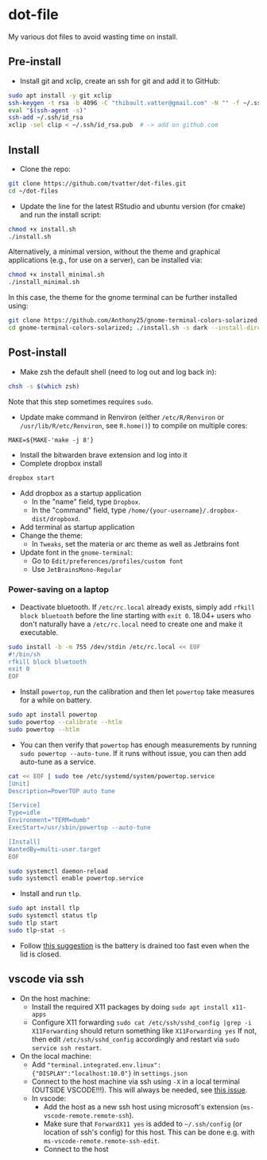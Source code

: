 # dot-file

My various dot files to avoid wasting time on install.

## Pre-install

- Install git and xclip, create an ssh for git and add it to GitHub:

```bash
sudo apt install -y git xclip
ssh-keygen -t rsa -b 4096 -C "thibault.vatter@gmail.com" -N "" -f ~/.ssh/id_rsa
eval "$(ssh-agent -s)"
ssh-add ~/.ssh/id_rsa
xclip -sel clip < ~/.ssh/id_rsa.pub  # -> add on github.com
```

## Install

- Clone the repo:

```bash
git clone https://github.com/tvatter/dot-files.git
cd ~/dot-files
```

- Update the line for the latest RStudio and ubuntu version (for cmake) and run the install script:

```bash
chmod +x install.sh
./install.sh
```

Alternatively, a minimal version, without the theme and graphical applications (e.g., for use on a server), can be installed via:

```bash
chmod +x install_minimal.sh
./install_minimal.sh
```

In this case, the theme for the gnome terminal can be further installed using:

```bash
git clone https://github.com/Anthony25/gnome-terminal-colors-solarized.git
cd gnome-terminal-colors-solarized; ./install.sh -s dark --install-dircolors; cd ..; rm -rf gnome-terminal-colors-solarized
```

## Post-install

- Make zsh the default shell (need to log out and log back in):

```bash
chsh -s $(which zsh)
```

Note that this step sometimes requires `sudo`.

- Update make command in Renviron (either `/etc/R/Renviron` or
  `/usr/lib/R/etc/Renviron`, see `R.home()`) to compile on multiple cores:

```text
MAKE=${MAKE-'make -j 8'}
```

- Install the bitwarden brave extension and log into it
- Complete dropbox install

```bash
dropbox start
```

- Add dropbox as a startup application
    - In the "name" field, type `Dropbox`.
    - In the "command" field, type `/home/{your-username}/.dropbox-dist/dropboxd`.
- Add terminal as startup application
- Change the theme:
    - In `Tweaks`, set the materia or arc theme as well as Jetbrains font
- Update font in the `gnome-terminal`:
    - Go to `Edit/preferences/profiles/custom font`
    - Use `JetBrainsMono-Regular`

### Power-saving on a laptop

- Deactivate bluetooth. If `/etc/rc.local` already exists, simply
  add `rfkill block bluetooth` before the line starting with `exit 0`. 18.04+ users
  who don't naturally have a `/etc/rc.local` need to create one and make it executable.

```bash
sudo install -b -m 755 /dev/stdin /etc/rc.local << EOF
#!/bin/sh
rfkill block bluetooth
exit 0
EOF
```

- Install `powertop`, run the calibration and then let `powertop` take measures for a while on battery.

```bash
sudo apt install powertop
sudo powertop --calibrate --htlm
sudo powertop --htlm
```

- You can then verify that `powertop` has enough measurements by running `sudo powertop --auto-tune`. If it runs without
  issue, you can then add auto-tune as a service.

```bash
cat << EOF | sudo tee /etc/systemd/system/powertop.service
[Unit]
Description=PowerTOP auto tune

[Service]
Type=idle
Environment="TERM=dumb"
ExecStart=/usr/sbin/powertop --auto-tune

[Install]
WantedBy=multi-user.target
EOF

sudo systemctl daemon-reload
sudo systemctl enable powertop.service
```

- Install and run `tlp`.

```bash
sudo apt install tlp
sudo systemctl status tlp
sudo tlp start
sudo tlp-stat -s 
```

- Follow [this suggestion](https://askubuntu.com/questions/1029474/ubuntu-18-04-dell-xps13-9370-no-longer-suspends-on-lid-close/1036122#1036122)
  is the battery is drained too fast even when the lid is closed.

## vscode via ssh

- On the host machine:
    - Install the required X11 packages by doing `sudo apt install x11-apps`
    - Configure X11 forwarding `sudo cat /etc/ssh/sshd_config |grep -i X11Forwarding` should return something like `X11Forwarding yes`
    If not, then edit `/etc/ssh/sshd_config` accordingly and restart via `sudo service ssh restart`.
- On the local machine:
    - Add `"terminal.integrated.env.linux": {"DISPLAY":"localhost:10.0"}` in `settings.json`
    - Connect to the host machine via ssh using `-X` in a local terminal (OUTSIDE VSCODE!!!).
    This will always be needed, see [this issue](https://github.com/microsoft/vscode-remote-release/issues/267#issuecomment-535403394).
    - In vscode:
        - Add the host as a new ssh host using microsoft's extension (`ms-vscode-remote.remote-ssh`).
        - Make sure that `ForwardX11 yes` is added to `~/.ssh/config` (or location of ssh's config) for this host.
      This can be done e.g. with `ms-vscode-remote.remote-ssh-edit`.
        - Connect to the host
